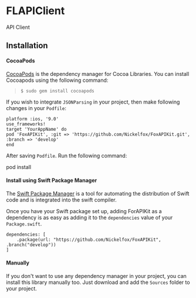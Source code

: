 # FLAPIClient
API Client

## Installation
#### <i class="icon-file"></i>**CocoaPods**
[CocoaPods](https://cocoapods.org) is the dependency manager for Cocoa Libraries. You can install Cocoapods using the following command:

> `$ sudo gem install cocoapods`

If you wish to integrate `JSONParsing` in your project, then make following changes in your `Podfile`:

```  
platform :ios, '9.0'
use_frameworks!
target 'YourAppName' do
pod 'FoxAPIKit', :git => 'https://github.com/Nickelfox/FoxAPIKit.git', :branch => 'develop'
end
```

After saving `Podfile`. Run the following command:

pod install

#### <i class="icon-pencil"></I>**Install using Swift Package Manager**

The [Swift Package Manager](https://swift.org/package-manager) is a tool for automating the distribution of Swift code and is integrated into the swift compiler.

Once you have your Swift package set up, adding ForAPIKit as a dependency is as easy as adding it to the ```dependencies``` value of your ```Package.swift```.

```
dependencies: [
    .package(url: "https://github.com/Nickelfox/FoxAPIKit", .branch("develop"))
]
```

#### <i class="icon-pencil"></I>**Manually**
If you don't want to use any dependency manager in your project, you can install this library manually too.
Just download and add the `Sources` folder to your project.
